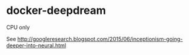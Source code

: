 # docker-deepdream

CPU only  

See http://googleresearch.blogspot.com/2015/06/inceptionism-going-deeper-into-neural.html   
